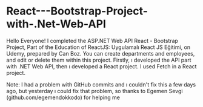 # React---Bootstrap-Project-with-.Net-Web-API

Hello Everyone! I completed the ASP.NET Web API React - Bootstrap Project, Part of the Education of ReactJS: Uygulamalı React JS Eğitimi, on Udemy, prepared by Can Boz. You can create departments and employees, and edit or delete them within this project. Firstly, ı developed the API part with .NET Web API, then ı developed a React project. I used Fetch in a React project. 

Note: I had a problem with GitHub commits and ı couldn't fix this a few days ago, but yesterday ı could fix that problem, so thanks to Egemen Sevgi (github.com/egemendokkodo) for helping me
